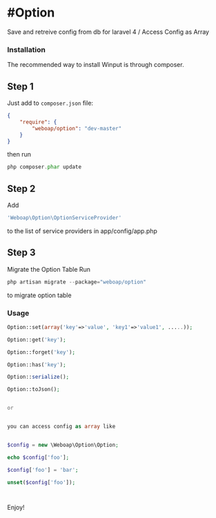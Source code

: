 #Option 
==============

Save and retreive config from db for laravel 4 / Access Config as Array

### Installation


The recommended way to install Winput is through composer.

## Step 1

Just add to  `composer.json` file:

``` json
{
    "require": {
        "weboap/option": "dev-master"
    }
}
```

then run 
``` php
php composer.phar update
```

## Step 2

Add
``` php
'Weboap\Option\OptionServiceProvider'
``` 

to the list of service providers in app/config/app.php

## Step 3 

Migrate the Option Table
Run

``` php
php artisan migrate --package="weboap/option"
``` 

to migrate option table



###  Usage



``` php
Option::set(array('key'=>'value', 'key1'=>'value1', .....));

Option::get('key');

Option::forget('key');

Option::has('key');

Option::serialize();

Option::toJson();


or


you can access config as array like


$config = new \Weboap\Option\Option;

echo $config['foo'];

$config['foo'] = 'bar';

unset($config['foo']);




```


Enjoy!
 




